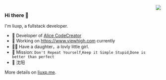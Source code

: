 <img align="right" src="https://github-readme-stats.vercel.app/api?username=lxp135&show_icons=true&theme=gruvbox_light&locale=cn" />

### Hi there 👋

<!--
**lxp135/lxp135** is a ✨ _special_ ✨ repository because its `README.md` (this file) appears on your GitHub profile.

Here are some ideas to get you started:

- 🔭 I’m currently working on ...
- 🌱 I’m currently learning ...
- 👯 I’m looking to collaborate on ...
- 🤔 I’m looking for help with ...
- 💬 Ask me about ...
- 📫 How to reach me: ...
- 😄 Pronouns: ...
- ⚡ Fun fact: ...
-->

I'm liuxp, a fullstack developer.

- 🍒 Developer of [Alice CodeCreator](https://github.com/lxp135/alice-code-creator)
- 🍉 Working on <https://www.viewhigh.com> currently
- 👨‍🦳 Have a daughter，a lovly little girl.
- 🍎 Mission: `Don't Repeat Yourself`,`Keep it Simple Stupid`,`Done is better than perfect`
- 📍 沈阳

More details on [liuxp.me](https://liuxp.me/).
